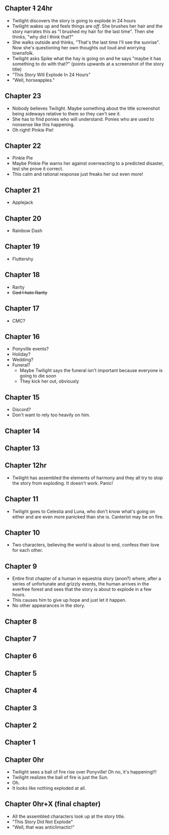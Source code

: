 ## Chapter ~~1~~ 24hr
- Twilight discovers the story is going to explode in 24 hours
- Twilight wakes up and feels things are *off*. She brushes her hair and the story narrates this as "I brushed my hair for the last time". Then she thinks, "why did I think that?"
- She walks outside and thinks, "That's the last time I'll see the sunrise". Now she's questioning her own thoughts out loud and worrying townsfolk.
- Twilight asks Spike what the hay is going on and he says "maybe it has something to do with that?" (points upwards at a screenshot of the story title)
- "This Story Will Explode In 24 Hours"
- "Well, horseapples." 

## Chapter 23
- Nobody believes Twilight. Maybe something about the title screenshot being sideways relative to them so they can't see it.
- She has to find ponies who will understand. Ponies who are used to nonsense like this happening.
- Oh right! Pinkie Pie!

## Chapter 22
- Pinkie Pie
- Maybe Pinkie Pie warns her against overreacting to a predicted disaster, lest she prove it correct.
- This calm and rational response just freaks her out even more!

## Chapter 21
- Applejack

## Chapter 20
- Rainbow Dash

## Chapter 19
- Fluttershy

## Chapter 18
- Rarity
- ~~God I hate Rarity~~

## Chapter 17
- CMC?

## Chapter 16
- Ponyville events?
- Holiday?
- Wedding?
- Funeral?
  - Maybe Twilight says the funeral isn't important because everyone is going to die soon
  - They kick her out, obviously

## Chapter 15
- Discord?
- Don't want to rely too heavily on him.

## Chapter 14


## Chapter 13


## Chapter 12hr
- Twilight has assembled the elements of harmony and they all try to stop the story from exploding. It doesn't work. Panic!

## Chapter 11
- Twilight goes to Celestia and Luna, who don't know what's going on either and are even more panicked than she is. Canterlot may be on fire.

## Chapter 10
- Two characters, believing the world is about to end, confess their love for each other.

## Chapter 9
- Entire first chapter of a human in equestria story (anon?) where, after a series of unfortunate and grizzly events, the human arrives in the everfree forest and sees that the story is about to explode in a few hours.
- This causes him to give up hope and just let it happen.
- No other appearances in the story.

## Chapter 8


## Chapter 7


## Chapter 6


## Chapter 5


## Chapter 4


## Chapter 3


## Chapter 2


## Chapter 1


## Chapter 0hr
- Twilight sees a ball of fire rise over Ponyville! Oh no, it's happening!!!
- Twilight realizes the ball of fire is just the Sun.
- Oh.
- It looks like nothing exploded at all. 

## Chapter 0hr+X (final chapter)
- All the assembled characters look up at the story title.
- "This Story Did Not Explode"
- "Well, that was anticlimactic!"